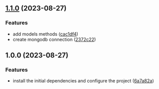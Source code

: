 ## [1.1.0](https://github.com/WanderDinizVeloso/my-order-api/compare/1.0.0...1.1.0) (2023-08-27)


### Features

* add models methods ([cac1df4](https://github.com/WanderDinizVeloso/my-order-api/commit/cac1df40e8ae28ec7297db23bc601ab83f74df87))
* create mongodb connection ([2372c22](https://github.com/WanderDinizVeloso/my-order-api/commit/2372c229d5d938962fd9bf29070c889f1172443f))

## 1.0.0 (2023-08-27)


### Features

* install the initial dependencies and configure the project ([6a7a82a](https://github.com/WanderDinizVeloso/my-order-api/commit/6a7a82ac15fbf9a467a2dbed1d5c791773bddb18))
